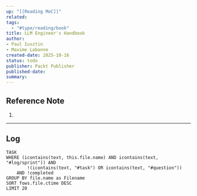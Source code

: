 ```yaml
---
up: "[[Reading MoC]]"
related:
tags:
  - "#type/reading/book"
title: LLM Engineer's Handbook
author: 
- Paul Iusztin
- Maxime Labonne
created-date: 2025-10-16
status: todo
publisher: Packt Publisher
published-date:
summary:
---
```


## Reference Note

1. 

---

## Log

```dataview
TASK
WHERE (icontains(text, this.file.name) AND icontains(text, "#log/sprint")) AND 
		!(icontains(text, "#task") OR icontains(text, "#question"))
	AND !completed
GROUP BY file.name as Filename
SORT fows.file.ctime DESC
LIMIT 20
```
